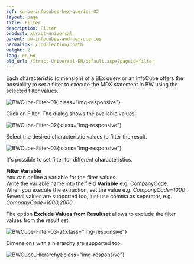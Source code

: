 ```yaml
---
ref: xu-bw-infocubes-bex-queries-02
layout: page
title: Filter
description: Filter
product: xtract-universal
parent: bw-infocubes-and-bex-queries
permalink: /:collection/:path
weight: 2
lang: en_GB
old_url: /Xtract-Universal-EN/default.aspx?pageid=filter
---
```


Each characteristic (dimension) of a BEx query or an InfoCube offers the possibility to set a filter to execute the MDX statement in BW using the selected filter values. 

![BWCube-Filter-01](/img/content/BWCube-Filter-01.jpg){:class="img-responsive"}

Click on Filter. The dialog shows the available values.  

![BWCube-Filter-02](/img/content/BWCube-Filter-02.jpg){:class="img-responsive"}

Select the desired characteristic values to filter the result.  

![BWCube-Filter-03](/img/content/BWCube-Filter-03.jpg){:class="img-responsive"}

It's possible to set filter for different characteristics.  

**Filter Variable** <br>
You can define a variable for the filter values.  
Write the variable name into the field **Variable** e.g. CompanyCode.<br>
When you execute the extraction, set the value e.g. *CompanyCode=1000* .<br>
Several values are supported too, just use comma as seperator, e.g. *CompanyCode=1000,2000* .

The option **Exclude Values from Resultset** allows to exclude the filter values from the result set. 

![BWCube-Filter-03-a](/img/content/BWCube-Filter-03-a.jpg){:class="img-responsive"}

Dimensions with a hierarchy are supported too. 

![BWCube_Hierarchy](/img/content/BWCube_Hierarchy.jpg){:class="img-responsive"}